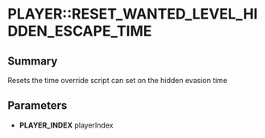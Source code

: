 # PLAYER::RESET_WANTED_LEVEL_HIDDEN_ESCAPE_TIME

## Summary
Resets the time override script can set on the hidden evasion time

## Parameters
* **PLAYER_INDEX** playerIndex